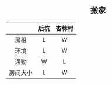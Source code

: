 ## <center>搬家</center>

|         |  后坑   |  杏林村  | 
|:-------:|:-------:|:-------:|
|   房租   | L      |   W     |
|   环境   | L      |   W     |
|   通勤   | W      |   L     |
| 房间大小  | L      |   W     |

